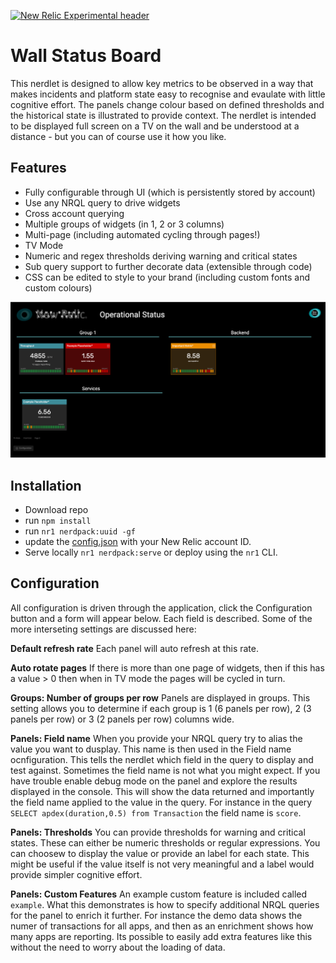 [![New Relic Experimental header](https://github.com/newrelic/open-source-office/raw/master/examples/categories/images/Experimental.png)](https://github.com/newrelic/open-source-office/blob/master/examples/categories/index.md#new-relic-experimental)


# Wall Status Board
This nerdlet is designed to allow key metrics to be observed in a way that makes incidents and platform state easy to recognise and evaulate with little cognitive effort. The panels change colour based on defined thresholds and the historical state is illustrated to provide context. The nerdlet is intended to be displayed full screen on a TV on the wall and be understood at a distance -  but you can of course use it how you like.


## Features
- Fully configurable through UI (which is persistently stored by account)
- Use any NRQL query to drive widgets
- Cross account querying
- Multiple groups of widgets (in 1, 2 or 3 columns)
- Multi-page (including automated cycling through pages!)
- TV Mode
- Numeric and regex thresholds deriving warning and critical states
- Sub query support to further decorate data (extensible through code)
- CSS can be edited to style to your brand (including custom fonts and custom colours)

![Screenshot](gfx/screenshot.png)

## Installation
 - Download repo
 - run `npm install` 
 - run `nr1 nerdpack:uuid -gf`
 - update the [config.json](/nerdlets/status-board-nerdlet/config.json) with your New Relic account ID. 
 - Serve locally `nr1 nerdpack:serve` or deploy using the `nr1` CLI.


## Configuration
All configuration is driven through the application, click the Configuration button and a form will appear below. Each field is described. Some of the more interseting settings are discussed here:

**Default refresh rate**
Each panel will auto refresh at this rate.

**Auto rotate pages**
If there is more than one page of widgets, then if this has a value > 0 then when in TV mode the pages will be cycled in turn.

**Groups: Number of groups per row**
Panels are displayed in groups. This setting allows you to determine if each group is 1 (6 panels per row), 2 (3 panels per row) or 3 (2 panels per row) columns wide.

**Panels: Field name**
When you provide your NRQL query try to alias the value you want to dusplay. This name is then used in the Field name ocnfiguration. This tells the nerdlet which field in the query to display and test against. Sometimes the field name is not what you might expect. If you have trouble enable debug mode on the panel and explore the results displayed in the console. This will show the data returned and importantly the field name applied to the value in the query. For instance in the query `SELECT apdex(duration,0.5) from Transaction` the field name is `score`.

**Panels: Thresholds**
You can provide thresholds for warning and critical states. These can either be numeric thresholds or regular expressions. You can choosew to display the value or provide an label for each state. This might be useful if the value itself is not very meaningful and a label would provide simpler cognitive effort.

**Panels: Custom Features**
An example custom feature is included called `example`. What this demonstrates is how to specify additional NRQL queries for the panel to enrich it further. For instance the demo data shows the numer of transactions for all apps, and then as an enrichment shows how many apps are reporting. Its possible to easily add extra features like this without the need to worry about the loading of data.

